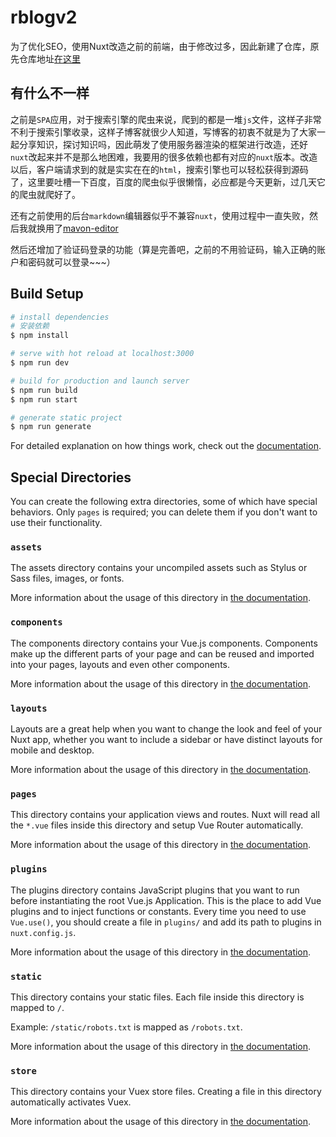 <!--
 * @Author      : YaleXin
 * @Email       : 181303209@yzu.edu.cn
 * @LastEditors : YaleXin
-->
# rblogv2
为了优化SEO，使用Nuxt改造之前的前端，由于修改过多，因此新建了仓库，原先仓库地址[在这里](https://github.com/YaleXin/rblog)
## 有什么不一样

之前是`SPA`应用，对于搜索引擎的爬虫来说，爬到的都是一堆`js`文件，这样子非常不利于搜索引擎收录，这样子博客就很少人知道，写博客的初衷不就是为了大家一起分享知识，探讨知识吗，因此萌发了使用服务器渲染的框架进行改造，还好`nuxt`改起来并不是那么地困难，我要用的很多依赖也都有对应的`nuxt`版本。改造以后，客户端请求到的就是实实在在的`html`，搜索引擎也可以轻松获得到源码了，这里要吐槽一下百度，百度的爬虫似乎很懒惰，必应都是今天更新，过几天它的爬虫就爬好了。

还有之前使用的后台`markdown`编辑器似乎不兼容`nuxt`，使用过程中一直失败，然后我就换用了[mavon-editor](https://github.com/hinesboy/mavonEditor)

然后还增加了验证码登录的功能（算是完善吧，之前的不用验证码，输入正确的账户和密码就可以登录~~~）

## Build Setup

```bash
# install dependencies
# 安装依赖
$ npm install

# serve with hot reload at localhost:3000
$ npm run dev

# build for production and launch server
$ npm run build
$ npm run start

# generate static project
$ npm run generate
```

For detailed explanation on how things work, check out the [documentation](https://nuxtjs.org).

## Special Directories

You can create the following extra directories, some of which have special behaviors. Only `pages` is required; you can delete them if you don't want to use their functionality.

### `assets`

The assets directory contains your uncompiled assets such as Stylus or Sass files, images, or fonts.

More information about the usage of this directory in [the documentation](https://nuxtjs.org/docs/2.x/directory-structure/assets).

### `components`

The components directory contains your Vue.js components. Components make up the different parts of your page and can be reused and imported into your pages, layouts and even other components.

More information about the usage of this directory in [the documentation](https://nuxtjs.org/docs/2.x/directory-structure/components).

### `layouts`

Layouts are a great help when you want to change the look and feel of your Nuxt app, whether you want to include a sidebar or have distinct layouts for mobile and desktop.

More information about the usage of this directory in [the documentation](https://nuxtjs.org/docs/2.x/directory-structure/layouts).


### `pages`

This directory contains your application views and routes. Nuxt will read all the `*.vue` files inside this directory and setup Vue Router automatically.

More information about the usage of this directory in [the documentation](https://nuxtjs.org/docs/2.x/get-started/routing).

### `plugins`

The plugins directory contains JavaScript plugins that you want to run before instantiating the root Vue.js Application. This is the place to add Vue plugins and to inject functions or constants. Every time you need to use `Vue.use()`, you should create a file in `plugins/` and add its path to plugins in `nuxt.config.js`.

More information about the usage of this directory in [the documentation](https://nuxtjs.org/docs/2.x/directory-structure/plugins).

### `static`

This directory contains your static files. Each file inside this directory is mapped to `/`.

Example: `/static/robots.txt` is mapped as `/robots.txt`.

More information about the usage of this directory in [the documentation](https://nuxtjs.org/docs/2.x/directory-structure/static).

### `store`

This directory contains your Vuex store files. Creating a file in this directory automatically activates Vuex.

More information about the usage of this directory in [the documentation](https://nuxtjs.org/docs/2.x/directory-structure/store).
